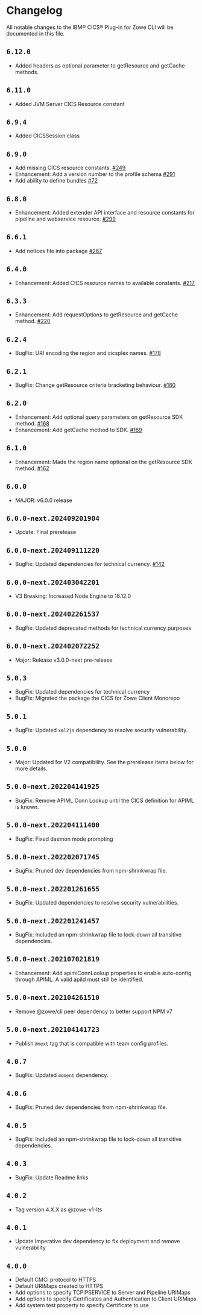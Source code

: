 # Changelog

All notable changes to the IBM® CICS® Plug-in for Zowe CLI will be documented in this file.

## `6.12.0`

- Added headers as optional parameter to getResource and getCache methods.

## `6.11.0`

- Added JVM Server CICS Resource constant

## `6.9.4`

- Added CICSSession class

## `6.9.0`

- Add missing CICS resource constants. [#249](https://github.com/zowe/cics-for-zowe-client/pull/249)
- Enhancement: Add a version number to the profile schema [#291](https://github.com/zowe/cics-for-zowe-client/issues/291)
- Add ability to define bundles [#72](https://github.com/zowe/cics-for-zowe-client/issues/72)

## `6.8.0`

- Enhancement: Added extender API interface and resource constants for pipeline and webservice resource. [#299](https://github.com/zowe/cics-for-zowe-client/pull/299)

## `6.6.1`

- Add notices file into package [#267](https://github.com/zowe/cics-for-zowe-client/issues/267)

## `6.4.0`

- Enhancement: Added CICS resource names to available constants. [#217](https://github.com/zowe/cics-for-zowe-client/issues/217)

## `6.3.3`

- Enhancement: Add requestOptions to getResource and getCache method. [#220](https://github.com/zowe/cics-for-zowe-client/issues/220)

## `6.2.4`

- BugFix: URI encoding the region and cicsplex names. [#178](https://github.com/zowe/cics-for-zowe-client/issues/178)

## `6.2.1`

- BugFix: Change getResource criteria bracketing behaviour. [#180](https://github.com/zowe/cics-for-zowe-client/issues/180)

## `6.2.0`

- Enhancement: Add optional query parameters on getResource SDK method. [#168](https://github.com/zowe/cics-for-zowe-client/issues/168)
- Enhancement: Add getCache method to SDK. [#169](https://github.com/zowe/cics-for-zowe-client/issues/169)

## `6.1.0`

- Enhancement: Made the region name optional on the getResource SDK method. [#162](https://github.com/zowe/cics-for-zowe-client/issues/162)

## `6.0.0`

- MAJOR: v6.0.0 release

## `6.0.0-next.202409201904`

- Update: Final prerelease

## `6.0.0-next.202409111220`

- BugFix: Updated dependencies for technical currency. [#142](https://github.com/zowe/cics-for-zowe-client/pull/142)

## `6.0.0-next.202403042201`

- V3 Breaking: Increased Node Engine to 18.12.0

## `6.0.0-next.202402261537`

- BugFix: Updated deprecated methods for technical currency purposes

## `6.0.0-next.202402072252`

- Major: Release v3.0.0-next pre-release

## `5.0.3`

- BugFix: Updated dependencies for technical currency
- BugFix: Migrated the package the CICS for Zowe Client Monorepo

## `5.0.1`

- BugFix: Updated `xml2js` dependency to resolve security vulnerability.

## `5.0.0`

- Major: Updated for V2 compatibility. See the prerelease items below for more details.

## `5.0.0-next.202204141925`

- BugFix: Remove APIML Conn Lookup until the CICS definition for APIML is known.

## `5.0.0-next.202204111400`

- BugFix: Fixed daemon mode prompting

## `5.0.0-next.202202071745`

- BugFix: Pruned dev dependencies from npm-shrinkwrap file.

## `5.0.0-next.202201261655`

- BugFix: Updated dependencies to resolve security vulnerabilities.

## `5.0.0-next.202201241457`

- BugFix: Included an npm-shrinkwrap file to lock-down all transitive dependencies.

## `5.0.0-next.202107021819`

- Enhancement: Add apimlConnLookup properties to enable auto-config through APIML. A valid apiId must still be identified.

## `5.0.0-next.202104261510`

- Remove @zowe/cli peer dependency to better support NPM v7

## `5.0.0-next.202104141723`

- Publish `@next` tag that is compatible with team config profiles.

## `4.0.7`

- BugFix: Updated `moment` dependency.

## `4.0.6`

- BugFix: Pruned dev dependencies from npm-shrinkwrap file.

## `4.0.5`

- BugFix: Included an npm-shrinkwrap file to lock-down all transitive dependencies.

## `4.0.3`

- BugFix: Update Readme links

## `4.0.2`

- Tag version 4.X.X as @zowe-v1-lts

## `4.0.1`

- Update Imperative dev dependency to fix deployment and remove vulnerability

## `4.0.0`

- Default CMCI protocol to HTTPS
- Default URIMaps created to HTTPS
- Add options to specify TCPIPSERVICE to Server and Pipeline URIMaps
- Add options to specify Certificates and Authentication to Client URIMaps
- Add system test property to specify Certificate to use
